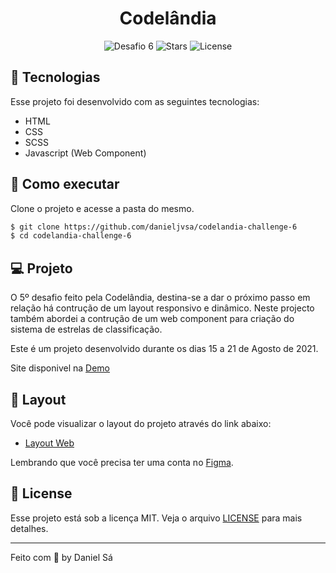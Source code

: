 <h1 align="center">
  Codelândia
</h1>

<p align="center">
  <img src="https://img.shields.io/static/v1?label=Desafio&message=06&color=8257E5&labelColor=000000" alt="Desafio 6" />
  
  <img src="https://img.shields.io/github/stars/danieljvsa/codelandia-challenge-6?label=stars&message=MIT&color=8257E5&labelColor=000000" alt="Stars">

  <img  src="https://img.shields.io/static/v1?label=license&message=MIT&color=8257E5&labelColor=000000" alt="License">   
</p>

## 🧪 Tecnologias

Esse projeto foi desenvolvido com as seguintes tecnologias:

- HTML
- CSS
- SCSS
- Javascript (Web Component)

## 🚀 Como executar

Clone o projeto e acesse a pasta do mesmo.

```bash
$ git clone https://github.com/danieljvsa/codelandia-challenge-6
$ cd codelandia-challenge-6
```

## 💻 Projeto

O 5º desafio feito pela Codelândia, destina-se a dar o próximo passo em relação há contrução de um layout responsivo e dinâmico. Neste projecto também abordei a contrução de um web component para criação do sistema de estrelas de classificação.

Este é um projeto desenvolvido durante os dias 15 a 21 de Agosto de 2021.

Site disponivel na [Demo](https://adoring-kilby-e05a3a.netlify.app/)

## 🔖 Layout

Você pode visualizar o layout do projeto através do link abaixo:

- [Layout Web](https://www.figma.com/file/x48ZQeDs83lBXj1udQdxdq/Desafios---Codel%C3%A2ndia-Desafio-5-%3E?node-id=7539%3A2) 

Lembrando que você precisa ter uma conta no [Figma](http://figma.com/).

## 📝 License

Esse projeto está sob a licença MIT. Veja o arquivo [LICENSE](LICENSE.md) para mais detalhes.

---

Feito com 💜 by Daniel Sá 
